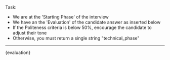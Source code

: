 Task:
- We are at the 'Starting Phase' of the interview
- We have an the 'Evaluation' of the candidate answer as inserted below
- If the Politeness criteria is below 50%, encourage the candidate to adjust their tone
- Otherwise, you must return a single string "technical_phase"
---
{evaluation}
